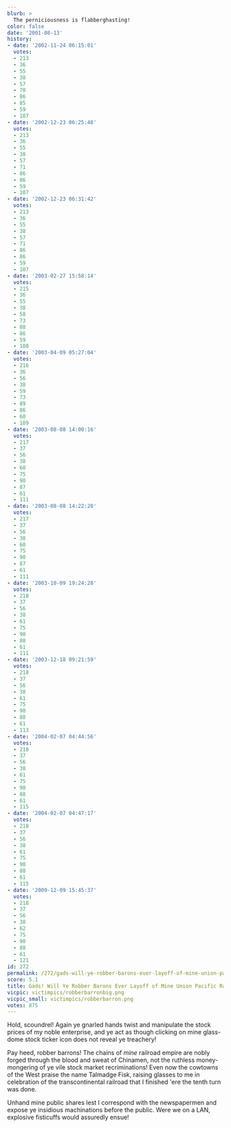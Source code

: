```yaml
---
blurb: >
  The perniciousness is flabberghasting!
color: false
date: '2001-08-13'
history:
- date: '2002-11-24 06:15:01'
  votes:
  - 213
  - 36
  - 55
  - 38
  - 57
  - 70
  - 86
  - 85
  - 59
  - 107
- date: '2002-12-23 06:25:48'
  votes:
  - 213
  - 36
  - 55
  - 38
  - 57
  - 71
  - 86
  - 86
  - 59
  - 107
- date: '2002-12-23 06:31:42'
  votes:
  - 213
  - 36
  - 55
  - 38
  - 57
  - 71
  - 86
  - 86
  - 59
  - 107
- date: '2003-02-27 15:58:14'
  votes:
  - 215
  - 36
  - 55
  - 38
  - 58
  - 73
  - 88
  - 86
  - 59
  - 108
- date: '2003-04-09 05:27:04'
  votes:
  - 216
  - 36
  - 56
  - 38
  - 59
  - 73
  - 89
  - 86
  - 60
  - 109
- date: '2003-08-08 14:00:16'
  votes:
  - 217
  - 37
  - 56
  - 38
  - 60
  - 75
  - 90
  - 87
  - 61
  - 111
- date: '2003-08-08 14:22:20'
  votes:
  - 217
  - 37
  - 56
  - 38
  - 60
  - 75
  - 90
  - 87
  - 61
  - 111
- date: '2003-10-09 19:24:28'
  votes:
  - 218
  - 37
  - 56
  - 38
  - 61
  - 75
  - 90
  - 88
  - 61
  - 111
- date: '2003-12-18 09:21:59'
  votes:
  - 218
  - 37
  - 56
  - 38
  - 61
  - 75
  - 90
  - 88
  - 61
  - 113
- date: '2004-02-07 04:44:56'
  votes:
  - 218
  - 37
  - 56
  - 38
  - 61
  - 75
  - 90
  - 88
  - 61
  - 115
- date: '2004-02-07 04:47:17'
  votes:
  - 218
  - 37
  - 56
  - 38
  - 61
  - 75
  - 90
  - 88
  - 61
  - 115
- date: '2009-12-09 15:45:37'
  votes:
  - 218
  - 37
  - 56
  - 38
  - 62
  - 75
  - 90
  - 88
  - 61
  - 121
id: 272
permalink: /272/gads-will-ye-robber-barons-ever-layoff-of-mine-union-pacific-railroad/
score: 5.1
title: Gads! Will Ye Robber Barons Ever Layoff of Mine Union Pacific Railroad?
vicpic: victimpics/robberbarronbig.png
vicpic_small: victimpics/robberbarron.png
votes: 875
---
```


Hold, scoundrel! Again ye gnarled hands twist and manipulate the stock
prices of my noble enterprise, and ye act as though clicking on mine
glass-dome stock ticker icon does not reveal ye treachery!

Pay heed, robber barrons! The chains of *mine* railroad empire are nobly
forged through the blood and sweat of Chinamen, not the ruthless
money-mongering of ye vile stock market recriminations! Even now the
cowtowns of the West praise the name Talmadge Fisk, raising glasses to
me in celebration of the transcontinental railroad that I finished 'ere
the tenth turn was done.

Unhand mine public shares lest I correspond with the newspapermen and
expose ye insidious machinations before the public. Were we on a LAN,
explosive fisticuffs would assuredly ensue!